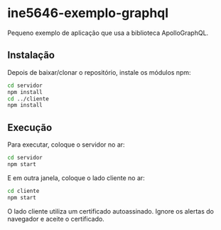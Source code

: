 # ine5646-exemplo-graphql
Pequeno exemplo de aplicação que usa a biblioteca ApolloGraphQL.

## Instalação

Depois de baixar/clonar o repositório, instale os módulos npm:

```bash
cd servidor
npm install
cd ../cliente
npm install
```

## Execução
Para executar, coloque o servidor no ar:

```bash
cd servidor
npm start
```
E em outra janela, coloque o lado cliente no ar:

```bash
cd cliente
npm start
```
O lado cliente utiliza um certificado autoassinado. Ignore os alertas do navegador e aceite o certificado.
